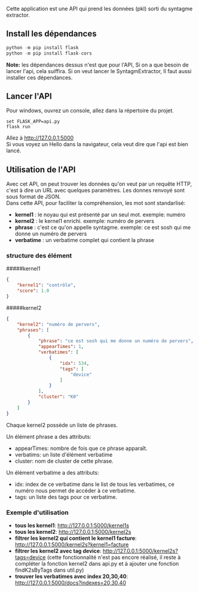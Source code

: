 Cette application est une API qui prend les données (pkl) sorti du syntagme extractor.

## Install les dépendances

```python
python -m pip install flask
python -m pip install flask-cors
```

**Note:** les dépendances dessus n'est que pour l'API, Si on a que besoin de lancer l'api, cela suiffira. Si on veut lancer le SyntagmExtractor, Il faut aussi installer ces dépendances.

## Lancer l'API

Pour windows, ouvrez un console, allez dans la répertoire du projet.

```shell
set FLASK_APP=api.py
flask run
```

Allez à http://127.0.0.1:5000      
Si vous voyez un Hello dans la navigateur, cela veut dire que  l'api est bien lancé.


## Utilisation de l'API

Avec cet API, on peut trouver les données qu'on veut par un requête HTTP, c'est à dire un URL avec quelques paramètres. Les donnes renvoyé sont sous format de JSON.     
Dans cette API, pour faciliter la compréhension, les mot sont standarlisé:

* <b>kernel1</b> : le noyau qui est présenté par un seul mot. exemple: numéro
* <b>kernel2</b> : le kernel1 enrichi. exemple: numéro de pervers
* <b>phrase</b> : c'est ce qu'on appelle syntagme. exemple: ce est sosh qui me donne un numéro de pervers
* <b>verbatime</b> : un verbatime complet qui contient la phrase

### structure des élément

#####kernel1
```json
{
    "kernel1": "contrôle",
    "score": 1.0
}
```

#####kernel2
```json
{
    "kernel2": "numéro de pervers",
    "phrases": [
        {
            "phrase": "ce est sosh qui me donne un numéro de pervers",
            "appearTimes": 1,
            "verbatimes": [
                {
                    "idx": 534,
                    "tags": [
                        "device"
                    ]
                }
            ],
            "cluster": "K0"
        }
    ]
}
```
Chaque kernel2 possède un liste de phrases.   

Un élément phrase a des attributs:

* appearTimes: nombre de fois que ce phrase apparaît.
* verbatims: un liste d'élément verbatime
* cluster: nom de cluster de cette phrase.

Un élément verbatime a des attributs:
* idx: index de ce verbatime dans le list de tous les verbatimes, ce numéro nous permet de accéder à ce verbatime.
* tags: un liste des tags pour ce verbatime.


### Exemple d'utilisation

* <b>tous les kernel1</b>: http://127.0.0.1:5000/kernel1s
* <b>tous les kernel2</b>: http://127.0.0.1:5000/kernel2s
* <b>filtrer les kernel2 qui contient le kernel1 facture</b>: http://127.0.0.1:5000/kernel2s?kernel1=facture
* <b>filtrer les kernel2 avec tag device</b>: http://127.0.0.1:5000/kernel2s?tags=device      (cette fonctionnalité n'est pas encore réalisé, il reste à compléter la fonction kernel2 dans api.py et à ajouter une fonction findK2sByTags dans util.py)
* <b>trouver les verbatimes avec index 20,30,40</b>: http://127.0.0.1:5000/docs?indexes=20,30,40
